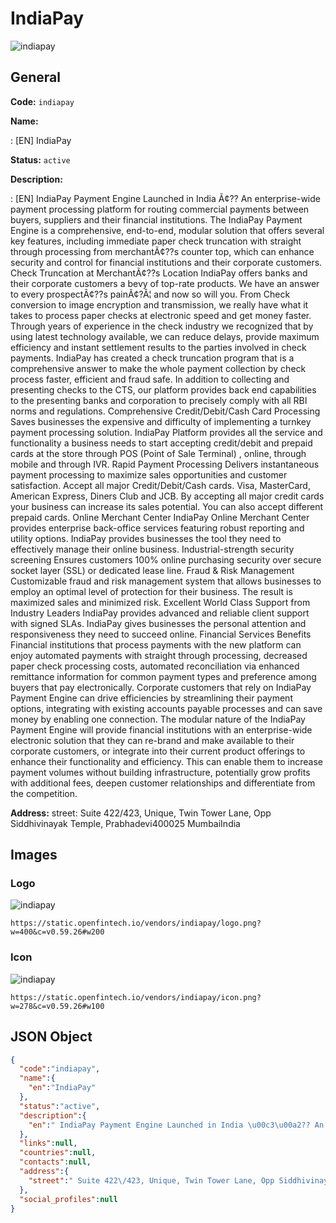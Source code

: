 
# IndiaPay 
![indiapay](https://static.openfintech.io/vendors/indiapay/logo.png?w=400&c=v0.59.26#w200)  

## General 
 
**Code:** `indiapay` 
 
**Name:** 
 
:	[EN] IndiaPay 
 
**Status:** `active` 
 
**Description:** 
 
: [EN]  IndiaPay Payment Engine Launched in India Ã¢?? An enterprise-wide payment processing platform for routing commercial payments between buyers, suppliers and their financial institutions. The IndiaPay Payment Engine is a comprehensive, end-to-end, modular solution that offers several key features, including immediate paper check truncation with straight through processing from merchantÃ¢??s counter top, which can enhance security and control for financial institutions and their corporate customers. Check Truncation at MerchantÃ¢??s Location IndiaPay offers banks and their corporate customers a bevy of top-rate products. We have an answer to every prospectÃ¢??s painÃ¢?Â¦ and now so will you. From Check conversion to image encryption and transmission, we really have what it takes to process paper checks at electronic speed and get money faster. Through years of experience in the check industry we recognized that by using latest technology available, we can reduce delays, provide maximum efficiency and instant settlement results to the parties involved in check payments. IndiaPay has created a check truncation program that is a comprehensive answer to make the whole payment collection by check process faster, efficient and fraud safe. In addition to collecting and presenting checks to the CTS, our platform provides back end capabilities to the presenting banks and corporation to precisely comply with all RBI norms and regulations. Comprehensive Credit/Debit/Cash Card Processing Saves businesses the expensive and difficulty of implementing a turnkey payment processing solution. IndiaPay Platform provides all the service and functionality a business needs to start accepting credit/debit and prepaid cards at the store through POS (Point of Sale Terminal) , online, through mobile and through IVR. Rapid Payment Processing Delivers instantaneous payment processing to maximize sales opportunities and customer satisfaction. Accept all major Credit/Debit/Cash cards. Visa, MasterCard, American Express, Diners Club and JCB. By accepting all major credit cards your business can increase its sales potential. You can also accept different prepaid cards. Online Merchant Center IndiaPay Online Merchant Center provides enterprise back-office services featuring robust reporting and utility options. IndiaPay provides businesses the tool they need to effectively manage their online business. Industrial-strength security screening Ensures customers 100% online purchasing security over secure socket layer (SSL) or dedicated lease line. Fraud & Risk Management Customizable fraud and risk management system that allows businesses to employ an optimal level of protection for their business. The result is maximized sales and minimized risk. Excellent World Class Support from Industry Leaders IndiaPay provides advanced and reliable client support with signed SLAs. IndiaPay gives businesses the personal attention and responsiveness they need to succeed online. Financial Services Benefits Financial institutions that process payments with the new platform can enjoy automated payments with straight through processing, decreased paper check processing costs, automated reconciliation via enhanced remittance information for common payment types and preference among buyers that pay electronically. Corporate customers that rely on IndiaPay Payment Engine can drive efficiencies by streamlining their payment options, integrating with existing accounts payable processes and can save money by enabling one connection. The modular nature of the IndiaPay Payment Engine will provide financial institutions with an enterprise-wide electronic solution that they can re-brand and make available to their corporate customers, or integrate into their current product offerings to enhance their functionality and efficiency. This can enable them to increase payment volumes without building infrastructure, potentially grow profits with additional fees, deepen customer relationships and differentiate from the competition.  
 
**Address:** 
street:  Suite 422/423, Unique, Twin Tower Lane, Opp Siddhivinayak Temple, Prabhadevi400025 MumbaiIndia  

## Images 

### Logo 
 
![indiapay](https://static.openfintech.io/vendors/indiapay/logo.png?w=400&c=v0.59.26#w200)  

```
https://static.openfintech.io/vendors/indiapay/logo.png?w=400&c=v0.59.26#w200
```  

### Icon 
 
![indiapay](https://static.openfintech.io/vendors/indiapay/icon.png?w=278&c=v0.59.26#w100)  

```
https://static.openfintech.io/vendors/indiapay/icon.png?w=278&c=v0.59.26#w100
```  

## JSON Object 

```json
{
  "code":"indiapay",
  "name":{
    "en":"IndiaPay"
  },
  "status":"active",
  "description":{
    "en":" IndiaPay Payment Engine Launched in India \u00c3\u00a2?? An enterprise-wide payment processing platform for routing commercial payments between buyers, suppliers and their financial institutions. The IndiaPay Payment Engine is a comprehensive, end-to-end, modular solution that offers several key features, including immediate paper check truncation with straight through processing from merchant\u00c3\u00a2??s counter top, which can enhance security and control for financial institutions and their corporate customers. Check Truncation at Merchant\u00c3\u00a2??s Location IndiaPay offers banks and their corporate customers a bevy of top-rate products. We have an answer to every prospect\u00c3\u00a2??s pain\u00c3\u00a2?\u00c2\u00a6 and now so will you. From Check conversion to image encryption and transmission, we really have what it takes to process paper checks at electronic speed and get money faster. Through years of experience in the check industry we recognized that by using latest technology available, we can reduce delays, provide maximum efficiency and instant settlement results to the parties involved in check payments. IndiaPay has created a check truncation program that is a comprehensive answer to make the whole payment collection by check process faster, efficient and fraud safe. In addition to collecting and presenting checks to the CTS, our platform provides back end capabilities to the presenting banks and corporation to precisely comply with all RBI norms and regulations. Comprehensive Credit\/Debit\/Cash Card Processing Saves businesses the expensive and difficulty of implementing a turnkey payment processing solution. IndiaPay Platform provides all the service and functionality a business needs to start accepting credit\/debit and prepaid cards at the store through POS (Point of Sale Terminal) , online, through mobile and through IVR. Rapid Payment Processing Delivers instantaneous payment processing to maximize sales opportunities and customer satisfaction. Accept all major Credit\/Debit\/Cash cards. Visa, MasterCard, American Express, Diners Club and JCB. By accepting all major credit cards your business can increase its sales potential. You can also accept different prepaid cards. Online Merchant Center IndiaPay Online Merchant Center provides enterprise back-office services featuring robust reporting and utility options. IndiaPay provides businesses the tool they need to effectively manage their online business. Industrial-strength security screening Ensures customers 100% online purchasing security over secure socket layer (SSL) or dedicated lease line. Fraud & Risk Management Customizable fraud and risk management system that allows businesses to employ an optimal level of protection for their business. The result is maximized sales and minimized risk. Excellent World Class Support from Industry Leaders IndiaPay provides advanced and reliable client support with signed SLAs. IndiaPay gives businesses the personal attention and responsiveness they need to succeed online. Financial Services Benefits Financial institutions that process payments with the new platform can enjoy automated payments with straight through processing, decreased paper check processing costs, automated reconciliation via enhanced remittance information for common payment types and preference among buyers that pay electronically. Corporate customers that rely on IndiaPay Payment Engine can drive efficiencies by streamlining their payment options, integrating with existing accounts payable processes and can save money by enabling one connection. The modular nature of the IndiaPay Payment Engine will provide financial institutions with an enterprise-wide electronic solution that they can re-brand and make available to their corporate customers, or integrate into their current product offerings to enhance their functionality and efficiency. This can enable them to increase payment volumes without building infrastructure, potentially grow profits with additional fees, deepen customer relationships and differentiate from the competition. "
  },
  "links":null,
  "countries":null,
  "contacts":null,
  "address":{
    "street":" Suite 422\/423, Unique, Twin Tower Lane, Opp Siddhivinayak Temple, Prabhadevi400025 MumbaiIndia "
  },
  "social_profiles":null
}
```  

